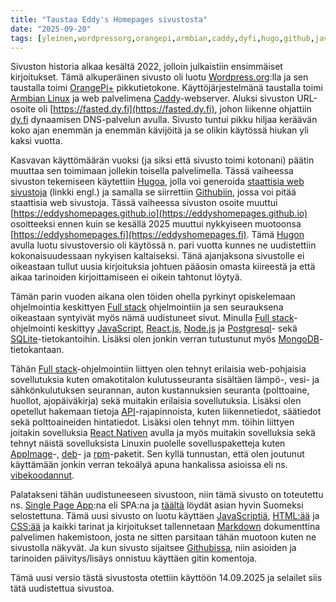 ```yaml
---
title: "Taustaa Eddy's Homepages sivustosta"
date: "2025-09-20"
tags: [yleinen,wordpressorg,orangepi,armbian,caddy,dyfi,hugo,github,javascript,react,nodejs,postgresql,sqlite,mongodb,api,reactnative,appimage,deb,rpm,vibekoodaus,singlepageapp,html,css,markdown]
---
```


Sivuston historia alkaa kesältä 2022, jolloin julkaistiin ensimmäiset kirjoitukset. Tämä alkuperäinen sivusto oli luotu [Wordpress.org](https://wordpress.org/):lla ja sen taustalla toimi [OrangePi+](https://linux-sunxi.org/Xunlong_Orange_Pi_Plus) pikkutietokone. Käyttöjärjestelmänä taustalla toimi [Armbian Linux](https://www.armbian.com/) ja web palvelimena [Caddy](https://caddyserver.com/)-webserver. Aluksi sivuston URL-osoite oli [https://fasted.dy.fi](https://fasted.dy.fi), johon liikenne ohjattiin [dy.fi](https://www.dy.fi/) dynaamisen DNS-palvelun avulla. Sivusto tuntui pikku hiljaa keräävän koko ajan enemmän ja enemmän kävijöitä ja se olikin käytössä hiukan yli kaksi vuotta. 

Kasvavan käyttömäärän vuoksi (ja siksi että sivusto toimi kotonani) päätin muuttaa sen toimimaan jollekin toisella palvelimella. Tässä vaiheessa sivuston tekemiseen käytettiin [Hugoa](https://gohugo.io/), jolla voi generoida [staattisia web sivustoja](https://en.wikipedia.org/wiki/Static_web_page) (linkki engl.) ja samalla se siirrettiin [Githubiin](https://github.com/), jossa voi pitää staattisia web sivustoja. Tässä vaiheessa sivuston osoite muuttui [https://eddyshomepages.github.io](https://eddyshomepages.github.io) osoitteeksi ennen kuin se kesällä 2025 muuttui nykkyiseen muotoonsa [https://eddyshomepages.fi](https://eddyshomepages.fi). Tämä [Hugon](https://gohugo.io/) avulla luotu sivustoversio oli käytössä n. pari vuotta kunnes ne uudistettiin kokonaisuudessaan nykyisen kaltaiseksi. Tänä ajanjaksona sivustolle ei oikeastaan tullut uusia kirjoituksia johtuen pääosin omasta kiireestä ja että aikaa tarinoiden kirjoittamiseen ei oikein tahtonut löytyä.

Tämän parin vuoden aikana olen töiden ohella pyrkinyt opiskelemaan ohjelmointia keskittyen [Full stack](https://fi.wikipedia.org/wiki/Full_stack) ohjelmointiin ja sen seurauksena oikeastaan syntyivät myös nämä uudistuneet sivut. Minulla [Full stack]((https://fi.wikipedia.org/wiki/Full_stack))-ohjelmointi keskittyy [JavaScript](https://fi.wikipedia.org/wiki/JavaScript), [React.js](https://react.dev/), [Node.js](https://nodejs.org/en) ja [Postgresql](https://www.postgresql.org/)- sekä [SQLite](https://sqlite.org/)-tietokantoihin. Lisäksi olen jonkin verran tutustunut myös [MongoDB](https://www.mongodb.com/)-tietokantaan.

Tähän [Full stack]((https://fi.wikipedia.org/wiki/Full_stack))-ohjelmointiin liittyen olen tehnyt erilaisia web-pohjaisia sovellutuksia kuten omakotitalon kulutusseuranta sisältäen lämpö-, vesi- ja sähkönkulutuksen seurannan, auton kustannuksien seuranta (polttoaine, huollot, ajopäiväkirja) sekä muitakin erilaisia sovellutuksia. Lisäksi olen opetellut hakemaan tietoja [API](https://fi.wikipedia.org/wiki/Ohjelmointirajapinta)-rajapinnoista, kuten liikennetiedot, säätiedot sekä polttoaineiden hintatiedot. Lisäksi olen tehnyt mm. töihin liittyen joitakin sovelluksia [React Nativen](https://reactnative.dev/) avulla ja myös muitakin sovelluksia sekä tehnyt näistä sovelluksista Linuxin puolelle sovelluspaketteja kuten [AppImage](https://appimage.org/)-, [deb](https://en.wikipedia.org/wiki/Deb_(file_format))- ja [rpm](https://en.wikipedia.org/wiki/RPM_Package_Manager)-paketit. Sen kyllä tunnustan, että olen joutunut käyttämään jonkin verran tekoälyä apuna hankalissa asioissa eli ns. [vibekoodannut](https://vibekoodaus.fi/).

Palatakseni tähän uudistuneeseen sivustoon, niin tämä sivusto on toteutettu ns. [Single Page App](https://en.wikipedia.org/wiki/Single-page_application):na eli SPA:na ja [täältä](https://petrosoft.fi/blogs/uutiset/mika-on-spa-single-page-application) löydät asian hyvin Suomeksi selostettuna. Tämä uusi sivusto on luotu käyttäen [JavaScriptiä](https://fi.wikipedia.org/wiki/JavaScript), [HTML:ää](https://fi.wikipedia.org/wiki/HTML) ja [CSS:ää](https://fi.wikipedia.org/wiki/CSS) ja kaikki tarinat ja kirjoitukset tallennetaan [Markdown](https://en.wikipedia.org/wiki/Markdown) dokumenttina palvelimen hakemistoon, josta ne sitten parsitaan tähän muotoon kuten ne sivustolla näkyvät. Ja kun sivusto sijaitsee [Githubissa](https://github.com/), niin asioiden ja tarinoiden päivitys/lisäys onnistuu käyttäen gitin komentoja. 

Tämä uusi versio tästä sivustosta otettiin käyttöön 14.09.2025 ja selailet siis tätä uudistettua sivustoa.
